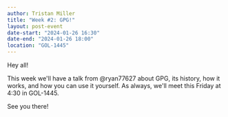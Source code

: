 ```yaml
---
author: Tristan Miller
title: "Week #2: GPG!"
layout: post-event
date-start: "2024-01-26 16:30"
date-end: "2024-01-26 18:00"
location: "GOL-1445"
---
```


Hey all! 

This week we'll have a talk from @ryan77627 about GPG, its history, how it works, and how you can use it yourself. As always, we'll meet this Friday at 4:30 in GOL-1445. 

See you there!
